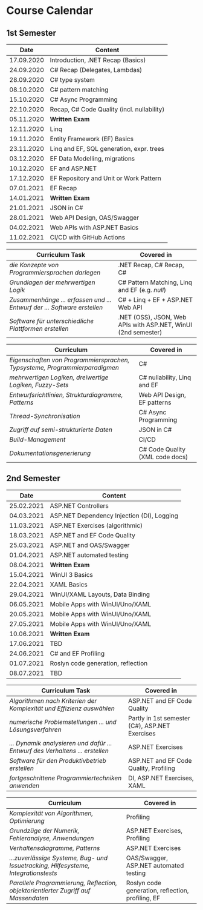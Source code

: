 # Course Calendar

## 1st Semester

| Date       | Content                                    |
| ---------- | ------------------------------------------ |
| 17.09.2020 | Introduction, .NET Recap (Basics)          |
| 24.09.2020 | C# Recap (Delegates, Lambdas)              |
| 28.09.2020 | C# type system                             |
| 08.10.2020 | C# pattern matching                        |
| 15.10.2020 | C# Async Programming                       |
| 22.10.2020 | Recap, C# Code Quality (incl. nullability) |
| 05.11.2020 | **Written Exam**                           |
| 12.11.2020 | Linq                                       |
| 19.11.2020 | Entity Framework (EF) Basics               |
| 23.11.2020 | Linq and EF, SQL generation, expr. trees   |
| 03.12.2020 | EF Data Modelling, migrations              |
| 10.12.2020 | EF and ASP.NET                             |
| 17.12.2020 | EF Repository and Unit or Work Pattern     |
| 07.01.2021 | EF Recap                                   |
| 14.01.2021 | **Written Exam**                           |
| 21.01.2021 | JSON in C#                                 |
| 28.01.2021 | Web API Design, OAS/Swagger                |
| 04.02.2021 | Web APIs with ASP.NET Basics               |
| 11.02.2021 | CI/CD with GitHub Actions                  |

| Curriculum Task                                                         | Covered in                                                    |
| ----------------------------------------------------------------------- | ------------------------------------------------------------- |
| *die Konzepte von Programmiersprachen darlegen*                         | .NET Recap, C# Recap, C#                                      |
| *Grundlagen der mehrwertigen Logik*                                     | C# Pattern Matching, Linq and EF (e.g. *null*)                |
| *Zusammenhänge ... erfassen und ... Entwurf der ... Software erstellen* | C# + Linq + EF + ASP.NET Web API                              |
| *Software für unterschiedliche Plattformen erstellen*                   | .NET (OSS), JSON, Web APIs with ASP.NET, WinUI (2nd semester) |

| Curriculum                                                                 | Covered in                      |
| -------------------------------------------------------------------------- | ------------------------------- |
| *Eigenschaften von Programmiersprachen, Typsysteme, Programmierparadigmen* | C#                              |
| *mehrwertigen Logiken, dreiwertige Logiken, Fuzzy-Sets*                    | C# nullability, Linq and EF     |
| *Entwurfsrichtlinien, Strukturdiagramme, Patterns*                         | Web API Design, EF patterns     |
| *Thread-Synchronisation*                                                   | C# Async Programming            |
| *Zugriff auf semi-strukturierte Daten*                                     | JSON in C#                      |
| *Build-Management*                                                         | CI/CD                           |
| *Dokumentationsgenerierung*                                                | C# Code Quality (XML code docs) |

## 2nd Semester

| Date       | Content                                    |
| ---------- | ------------------------------------------ |
| 25.02.2021 | ASP.NET Controllers                        |
| 04.03.2021 | ASP.NET Dependency Injection (DI), Logging |
| 11.03.2021 | ASP.NET Exercises (algorithmic)            |
| 18.03.2021 | ASP.NET and EF Code Quality                |
| 25.03.2021 | ASP.NET and OAS/Swagger                    |
| 01.04.2021 | ASP.NET automated testing                  |
| 08.04.2021 | **Written Exam**                           |
| 15.04.2021 | WinUI 3 Basics                             |
| 22.04.2021 | XAML Basics                                |
| 29.04.2021 | WinUI/XAML Layouts, Data Binding           |
| 06.05.2021 | Mobile Apps with WinUI/Uno/XAML            |
| 20.05.2021 | Mobile Apps with WinUI/Uno/XAML            |
| 27.05.2021 | Mobile Apps with WinUI/Uno/XAML            |
| 10.06.2021 | **Written Exam**                           |
| 17.06.2021 | TBD                                        |
| 24.06.2021 | C# and EF Profiling                        |
| 01.07.2021 | Roslyn code generation, reflection         |
| 08.07.2021 | TBD                                        |

| Curriculum Task                                                              | Covered in                                     |
| ---------------------------------------------------------------------------- | ---------------------------------------------- |
| *Algorithmen nach Kriterien der Komplexität und Effizienz auswählen*         | ASP.NET and EF Code Quality                    |
| *numerische Problemstellungen ... und Lösungsverfahren*                      | Partly in 1st semester (C#), ASP.NET Exercises |
| *... Dynamik analysieren und dafür ... Entwurf des Verhaltens ... erstellen* | ASP.NET Exercises                              |
| *Software für den Produktivbetrieb erstellen*                                | ASP.NET and EF Code Quality, Profiling         |
| *fortgeschrittene Programmiertechniken anwenden*                             | DI, ASP.NET Exercises, XAML                    |

| Curriculum                                                                         | Covered in                                        |
| ---------------------------------------------------------------------------------- | ------------------------------------------------- |
| *Komplexität von Algorithmen, Optimierung*                                         | Profiling                                         |
| *Grundzüge der Numerik, Fehleranalyse, Anwendungen*                                | ASP.NET Exercises, Profiling                      |
| *Verhaltensdiagramme, Patterns*                                                    | ASP.NET Exercises                                 |
| *...zuverlässige Systeme, Bug- und Issuetracking, Hilfesysteme, Integrationstests* | OAS/Swagger, ASP.NET automated testing            |
| *Parallele Programmierung, Reflection, objektorientierter Zugriff auf Massendaten* | Roslyn code generation, reflection, profiling, EF |
